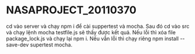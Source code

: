 # NASAPROJECT_20110370

cd vào server và chạy npm i để cài suppertest và mocha.
Sau đó cd vào src và chạy lệnh mocha testfile.js sẽ thấy được kết quả.
Nếu lỗi thì xóa file package_lock.js và chạy lại npm i.
Nếu vẫn lỗi thì chạy riêng npm install --save-dev supertest mocha.

